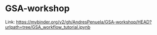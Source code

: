 # GSA-workshop

Link: https://mybinder.org/v2/gh/AndresPenuela/GSA-workshop/HEAD?urlpath=tree/GSA_workflow_tutorial.ipynb
 
